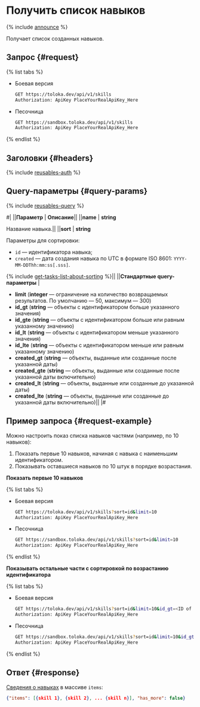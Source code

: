 # Получить список навыков

{% include [announce](../_includes/announce.md) %}

Получает список созданных навыков.

## Запрос {#request}

{% list tabs %}

- Боевая версия

    ```bash
    GET https://toloka.dev/api/v1/skills
    Authorization: ApiKey PlaceYourRealApiKey_Here
    ```

- Песочница

    ```bash
    GET https://sandbox.toloka.dev/api/v1/skills
    Authorization: ApiKey PlaceYourRealApiKey_Here
    ```

{% endlist %}

## Заголовки {#headers}

{% include [reusables-auth](../_includes/reusables/id-reusables/auth.md) %}

## Query-параметры {#query-params}

{% include [reusables-query](../_includes/reusables/id-reusables/query.md) %}

#|
||**Параметр** | **Описание**||
||**name** | **string**

Название навыка.||
||**sort** | **string**

Параметры для сортировки:

- `id` — идентификатора навыка;
- `created` — дата создания навыка по UTC в формате ISO 8601: `YYYY-MM-DDThh:mm:ss[.sss]`.

{% include [get-tasks-list-about-sorting](../_includes/concepts/get-tasks-list/id-get-tasks-list/about-sorting.md) %}||
||**Стандартные query-параметры** |
- **limit** (**integer** — ограничение на количество возвращаемых результатов. По умолчанию — 50, максимум — 300)
- **id_gt** (**string** — объекты с идентификатором больше указанного значения)
- **id_gte** (**string** — объекты с идентификатором больше или равным указанному значению)
- **id_lt** (**string** — объекты с идентификатором меньше указанного значения)
- **id_lte** (**string** — объекты с идентификатором меньше или равным указанному значению)
- **created_gt** (**string** — объекты, выданные или созданные после указанной даты)
- **created_gte** (**string** — объекты, выданные или созданные после указанной даты включительно)
- **created_lt** (**string** — объекты, выданные или созданные до указанной даты)
- **created_lte** (**string** — объекты, выданные или созданные до указанной даты включительно)||
|#

## Пример запроса {#request-example}

Можно настроить показ списка навыков частями (например, по 10 навыков):

1. Показать первые 10 навыков, начиная с навыка с наименьшим идентификатором.
1. Показывать оставшиеся навыков по 10 штук в порядке возрастания.

**Показать первые 10 навыков**

{% list tabs %}

- Боевая версия

    ```bash
    GET https://toloka.dev/api/v1/skills?sort=id&limit=10
    Authorization: ApiKey PlaceYourRealApiKey_Here
    ```

- Песочница

    ```bash
    GET https://sandbox.toloka.dev/api/v1/skills?sort=id&limit=10
    Authorization: ApiKey PlaceYourRealApiKey_Here
    ```

{% endlist %}

**Показывать остальные части с сортировкой по возрастанию идентификатора**

{% list tabs %}

- Боевая версия

    ```bash
    GET https://toloka.dev/api/v1/skills?sort=id&limit=10&id_gt=<ID of the last skill from the previous response>
    Authorization: ApiKey PlaceYourRealApiKey_Here
    ```

- Песочница

    ```bash
    GET https://sandbox.toloka.dev/api/v1/skills?sort=id&limit=10&id_gt=<ID of the last skill from the previous response>
    Authorization: ApiKey PlaceYourRealApiKey_Here
    ```

{% endlist %}

## Ответ {#response}

[Сведения о навыках](get-skill.md) в массиве `items`:

```json
{"items": [{skill 1}, {skill 2}, ... {skill n}], "has_more": false}
```